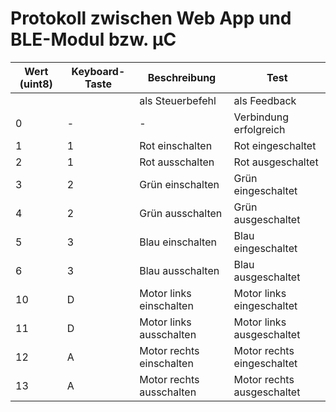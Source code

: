 
# Protokoll zwischen Web App und BLE-Modul bzw. µC

|Wert (uint8)    |Keyboard-Taste  |Beschreibung                | Test                       |
|----------------|----------------|----------------------------|----------------------------|
|                |                |als Steuerbefehl            |als Feedback                |
|0               |-               |-                           |Verbindung erfolgreich      |
|1               |1               |Rot einschalten             |Rot eingeschaltet           |
|2               |1               |Rot ausschalten             |Rot ausgeschaltet           |
|3               |2               |Grün einschalten            |Grün eingeschaltet          |
|4               |2               |Grün ausschalten            |Grün ausgeschaltet          |
|5               |3               |Blau einschalten            |Blau eingeschaltet          |
|6               |3               |Blau ausschalten            |Blau ausgeschaltet          |
|10              |D               |Motor links einschalten     |Motor links eingeschaltet   |
|11              |D               |Motor links ausschalten     |Motor links ausgeschaltet   |
|12              |A               |Motor rechts einschalten    |Motor rechts eingeschaltet  |
|13              |A               |Motor rechts ausschalten    |Motor rechts ausgeschaltet  |
